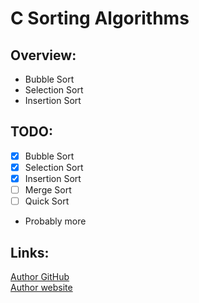 # C Sorting Algorithms

## Overview:
- Bubble Sort
- Selection Sort
- Insertion Sort

## TODO:
- [x] Bubble Sort
- [x] Selection Sort
- [x] Insertion Sort
- [ ] Merge Sort
- [ ] Quick Sort

+ Probably more

## Links:
[Author GitHub](https://github.com/Martan03)  
[Author website](https://martan03.github.io/Portfolio/)